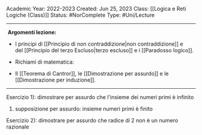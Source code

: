 Academic Year: 2022-2023
Created: Jun 25, 2023
Class: [[Logica e Reti Logiche (Class)]]
Status: #NorComplete
Type: #Uni/Lecture 


---
 **Argomenti lezione:** 
- I principi di [[Principio di non contraddizione|non contraddizione]] e del [[Principio del terzo Escluso|terzo escluso]] e i [[Paradosso logico]]. 

- Richiami di matematica: 
-  Il [[Teorema di Cantror]], le [[Dimostrazione per assurdo]] e le [[Dimostrazione per induzione]]. 

---


Esercizio 1): dimostrare per assurdo che l'insieme dei numeri primi è infinito

1. supposizione per assurdo: insieme numeri primi è finito

Esercizio 2): dimostrare per assurdo che radice di 2 non è un numero razionale

